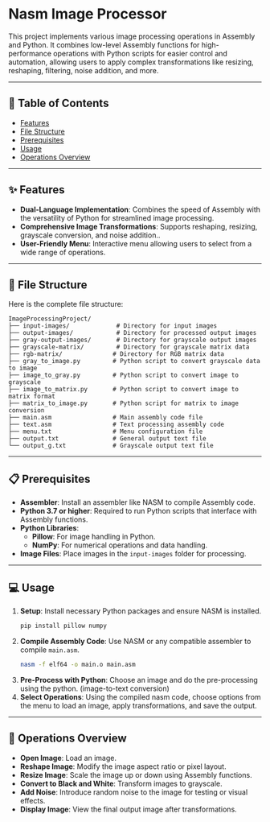# Nasm Image Processor

This project implements various image processing operations in Assembly and Python. It combines low-level Assembly functions for high-performance operations with Python scripts for easier control and automation, allowing users to apply complex transformations like resizing, reshaping, filtering, noise addition, and more.

---

## 📝 Table of Contents
- [Features](#features)
- [File Structure](#file-structure)
- [Prerequisites](#prerequisites)
- [Usage](#usage)
- [Operations Overview](#operations-overview)

---

## ✨ Features

- **Dual-Language Implementation**: Combines the speed of Assembly with the versatility of Python for streamlined image processing.
- **Comprehensive Image Transformations**: Supports reshaping, resizing, grayscale conversion, and noise addition..
- **User-Friendly Menu**: Interactive menu allowing users to select from a wide range of operations.

---

## 📁 File Structure

Here is the complete file structure:

```
ImageProcessingProject/
├── input-images/             # Directory for input images
├── output-images/            # Directory for processed output images
├── gray-output-images/       # Directory for grayscale output images
├── grayscale-matrix/         # Directory for grayscale matrix data
├── rgb-matrix/              # Directory for RGB matrix data
├── gray_to_image.py         # Python script to convert grayscale data to image
├── image_to_gray.py         # Python script to convert image to grayscale
├── image_to_matrix.py       # Python script to convert image to matrix format
├── matrix_to_image.py       # Python script for matrix to image conversion
├── main.asm                 # Main assembly code file
├── text.asm                 # Text processing assembly code
├── menu.txt                 # Menu configuration file
├── output.txt               # General output text file
└── output_g.txt             # Grayscale output text file
```

---

## 📋 Prerequisites

- **Assembler**: Install an assembler like NASM to compile Assembly code.
- **Python 3.7 or higher**: Required to run Python scripts that interface with Assembly functions.
- **Python Libraries**:
  - **Pillow**: For image handling in Python.
  - **NumPy**: For numerical operations and data handling.
- **Image Files**: Place images in the `input-images` folder for processing.

---

## 💻 Usage

1. **Setup**: Install necessary Python packages and ensure NASM is installed.
   ```bash
   pip install pillow numpy
   ```
2. **Compile Assembly Code**: Use NASM or any compatible assembler to compile `main.asm`.
   ```bash
   nasm -f elf64 -o main.o main.asm
   ```
3. **Pre-Process with Python**: Choose an image and do the pre-processing using the python. (image-to-text conversion)
4. **Select Operations**: Using the compiled nasm code, choose options from the menu to load an image, apply transformations, and save the output.

---

## 🔧 Operations Overview

- **Open Image**: Load an image.
- **Reshape Image**: Modify the image aspect ratio or pixel layout.
- **Resize Image**: Scale the image up or down using Assembly functions.
- **Convert to Black and White**: Transform images to grayscale.
- **Add Noise**: Introduce random noise to the image for testing or visual effects.
- **Display Image**: View the final output image after transformations.

